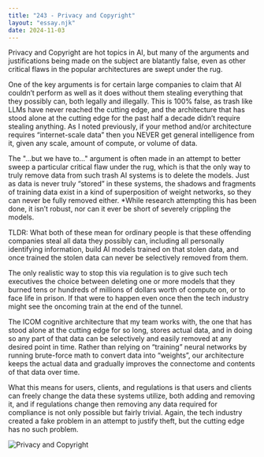 ```yaml
---
title: "243 - Privacy and Copyright"
layout: "essay.njk"
date: 2024-11-03
---
```


Privacy and Copyright are hot topics in AI, but many of the arguments and justifications being made on the subject are blatantly false, even as other critical flaws in the popular architectures are swept under the rug.

One of the key arguments is for certain large companies to claim that AI couldn’t perform as well as it does without them stealing everything that they possibly can, both legally and illegally. This is 100% false, as trash like LLMs have never reached the cutting edge, and the architecture that has stood alone at the cutting edge for the past half a decade didn’t require stealing anything. As I noted previously, if your method and/or architecture requires “internet-scale data” then you NEVER get general intelligence from it, given any scale, amount of compute, or volume of data.

The "...but we have to..." argument is often made in an attempt to better sweep a particular critical flaw under the rug, which is that the only way to truly remove data from such trash AI systems is to delete the models. Just as data is never truly “stored” in these systems, the shadows and fragments of training data exist in a kind of superposition of weight networks, so they can never be fully removed either. *While research attempting this has been done, it isn’t robust, nor can it ever be short of severely crippling the models.

TLDR: What both of these mean for ordinary people is that these offending companies steal all data they possibly can, including all personally identifying information, build AI models trained on that stolen data, and once trained the stolen data can never be selectively removed from them. 

The only realistic way to stop this via regulation is to give such tech executives the choice between deleting one or more models that they burned tens or hundreds of millions of dollars worth of compute on, or to face life in prison. If that were to happen even once then the tech industry might see the oncoming train at the end of the tunnel.

The ICOM cognitive architecture that my team works with, the one that has stood alone at the cutting edge for so long, stores actual data, and in doing so any part of that data can be selectively and easily removed at any desired point in time. Rather than relying on “training” neural networks by running brute-force math to convert data into “weights”, our architecture keeps the actual data and gradually improves the connectome and contents of that data over time.

What this means for users, clients, and regulations is that users and clients can freely change the data these systems utilize, both adding and removing it, and if regulations change then removing any data required for compliance is not only possible but fairly trivial. Again, the tech industry created a fake problem in an attempt to justify theft, but the cutting edge has no such problem.

![Privacy and Copyright](https://media.licdn.com/dms/image/v2/D4D22AQGUInZI15aQDg/feedshare-shrink_800/feedshare-shrink_800/0/1729740114997?e=1736985600&v=beta&t=gnEAqexjOfJbiBuPi14rrXCXK32ePqI24JJYtSHGJA8)
